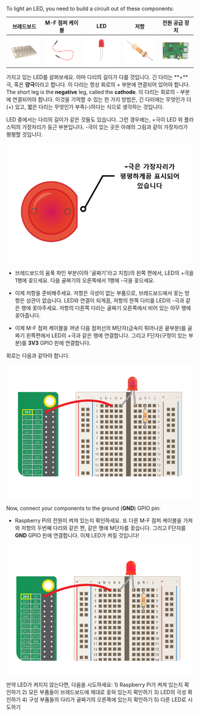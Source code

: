 To light an LED, you need to build a circuit out of these components:

| 브레드보드                           | M-F 점퍼 케이블                         | LED                    | 저항                         | 전원 공급 장치                                |
| ------------------------------- | ---------------------------------- | ---------------------- | -------------------------- | --------------------------------------- |
| ![브레드보드](images/breadboard.png) | ![M-F 점퍼 케이블](images/mfjumper.png) | ![LED](images/led.png) | ![저항](images/resistor.png) | ![Raspberry Pi](images/raspberrypi.png) |

가지고 있는 LED를 살펴보세요. 아마 다리의 길이가 다를 것입니다. 긴 다리는 **+**극, 혹은 **양극**이라고 합니다. 이 다리는 항상 회로의 + 부분에 연결되어 있어야 합니다. The short leg is the **negative** leg,  called the **cathode**. 이 다리는 회로의 - 부분에 연결되어야 합니다. 이것을 기억할 수 있는 한 가지 방법은, 긴 다리에는 무엇인가 더(+) 있고, 짧은 다리는 무엇인가 부족(-)하다는 식으로 생각하는 것입니다.

LED 중에서는 다리의 길이가 같은 것들도 있습니다. 그런 경우에는, +극이 LED 위 플라스틱의 가장자리가 둥근 부분입니다. -극이 있는 곳은 아래의 그림과 같이 가장자리가 평평할 것입니다.

![LED (확대)](images/LEDcloseup.png)

+ 브레드보드의 움푹 파인 부분(이하 '골짜기'라고 지칭)의 왼쪽 편에서, LED의 +극을 1행에 꽂으세요. 다음 골짜기의 오른쪽에서 1행에 -극을 꽂으세요.

+ 이제 저항을 준비해주세요. 저항은 극성이 없는 부품으로, 브레드보드에서 꽂는 방향은 상관이 없습니다. LED와 연결이 되게끔, 저항의 한쪽 다리를 LED의 -극과 같은 행에 꽂아주세요. 저항의 다른쪽 다리는 골짜기 오른쪽에서 비어 있는 아무 행에 꽂아줍니다.

+ 이제 M-F 점퍼 케이블을 꺼낸 다음 점퍼선의 M단자(금속이 튀어나온 끝부분)를 골짜기 왼쪽편에서 LED의 +극과 같은 행에 연결합니다. 그리고 F단자(구멍이 있는 부분)를 **3V3** GPIO 핀에 연결합니다.

회로는 다음과 같아야 합니다.

![그라운드가 없는 회로](images/ground-missing.png)

Now, connect your components to the ground (**GND**) GPIO pin:

+ Raspberry Pi의 전원이 켜져 있는지 확인하세요. 또 다른 M-F 점퍼 케이블을 가져와 저항의 두번째 다리와 같은 편, 같은 행에 M단자를 꽂습니다. 그리고 F단자를 **GND** GPIO 핀에 연결합니다. 이제 LED가 켜질 것입니다!

![회로의 전류 흐름도](images/circuit-current-flow.gif)

만약 LED가 켜지지 않는다면, 다음을 시도하세요: 1) Raspberry Pi가 켜져 있는지 확인하기 2) 모든 부품들이 브레드보드에 제대로 꽂혀 있는지 확인하기 3) LED의 극성 확인하기 4) 구성 부품들의 다리가 골짜기의 오른쪽에 있는지 확인하기 5) 다른 LED로 시도하기
